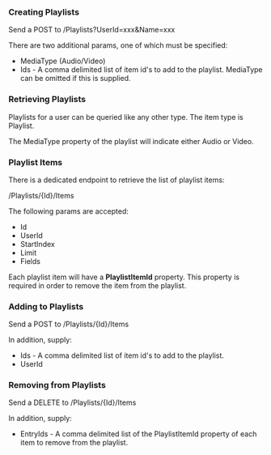 ### Creating Playlists

Send a POST to /Playlists?UserId=xxx&Name=xxx

There are two additional params, one of which must be specified:

* MediaType (Audio/Video)
* Ids - A comma delimited list of item id's to add to the playlist. MediaType can be omitted if this is supplied.

### Retrieving Playlists

Playlists for a user can be queried like any other type. The item type is Playlist.

The MediaType property of the playlist will indicate either Audio or Video.

### Playlist Items

There is a dedicated endpoint to retrieve the list of playlist items:

/Playlists/{Id}/Items

The following params are accepted:

* Id
* UserId
* StartIndex
* Limit
* Fields

Each playlist item will have a **PlaylistItemId** property. This property is required in order to remove the item from the playlist.

### Adding to Playlists

Send a POST to /Playlists/{Id}/Items

In addition, supply:

* Ids - A comma delimited list of item id's to add to the playlist.
* UserId

### Removing from Playlists

Send a DELETE to /Playlists/{Id}/Items

In addition, supply:

* EntryIds - A comma delimited list of the PlaylistItemId property of each item to remove from the playlist.